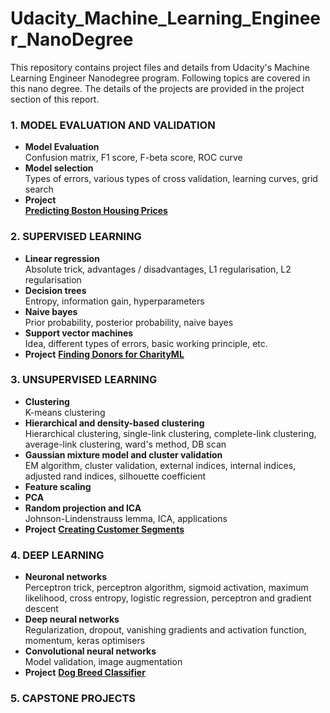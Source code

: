 # Udacity_Machine_Learning_Engineer_NanoDegree

This repository contains project files and details from Udacity's Machine Learning Engineer Nanodegree program. Following topics are covered in this nano degree. The details of the projects are provided in the project section of this report. 

### 1. MODEL EVALUATION AND VALIDATION

- **Model Evaluation**  
  Confusion matrix, F1 score, F-beta score, ROC curve
- **Model selection**  
  Types of errors, various types of cross validation, learning curves, grid search
- **Project**  
  **[Predicting Boston Housing Prices](https://github.com/davmix/udacity-machine-learning-nanodegere/tree/master/projects/boston_housing)**

### 2. SUPERVISED LEARNING

- **Linear regression**  
  Absolute trick, advantages / disadvantages, L1 regularisation, L2 regularisation
- **Decision trees**  
  Entropy, information gain, hyperparameters
- **Naive bayes**  
  Prior probability, posterior probability, naive bayes
- **Support vector machines**  
  Idea, different types of errors, basic working principle, etc.
- **Project**
  **[Finding Donors for CharityML](https://github.com/daamix/udacity-machine-learning-nanodegere/tree/master/projects/finding_donors)**

### 3. UNSUPERVISED LEARNING

- **Clustering**  
  K-means clustering
- **Hierarchical and density-based clustering**    
  Hierarchical clustering, single-link clustering, complete-link clustering, average-link clustering, ward's method, DB scan
- **Gaussian mixture model and cluster validation**  
  EM algorithm, cluster validation, external indices, internal indices, adjusted rand indices, silhouette coefficient
- **Feature scaling**  
- **PCA**  
- **Random projection and ICA**  
  Johnson-Lindenstrauss lemma, ICA, applications
- **Project**
  **[Creating Customer Segments](https://github.com/davaix/udacity-machine-learning-nanodegere/tree/master/projects/customer_segments)**

### 4. DEEP LEARNING

- **Neuronal networks**  
  Perceptron trick, perceptron algorithm, sigmoid activation, maximum likelihood, cross entropy, logistic regression, perceptron and gradient descent
- **Deep neural networks**    
  Regularization, dropout, vanishing gradients and activation function, momentum, keras optimisers
- **Convolutional neural networks**  
  Model validation, image augmentation
- **Project**
  **[Dog Breed Classifier](https://github.com/davmix/udacity-machine-learning-nanodegere/tree/master/projects/dog-project)**

### 5. CAPSTONE PROJECTS





